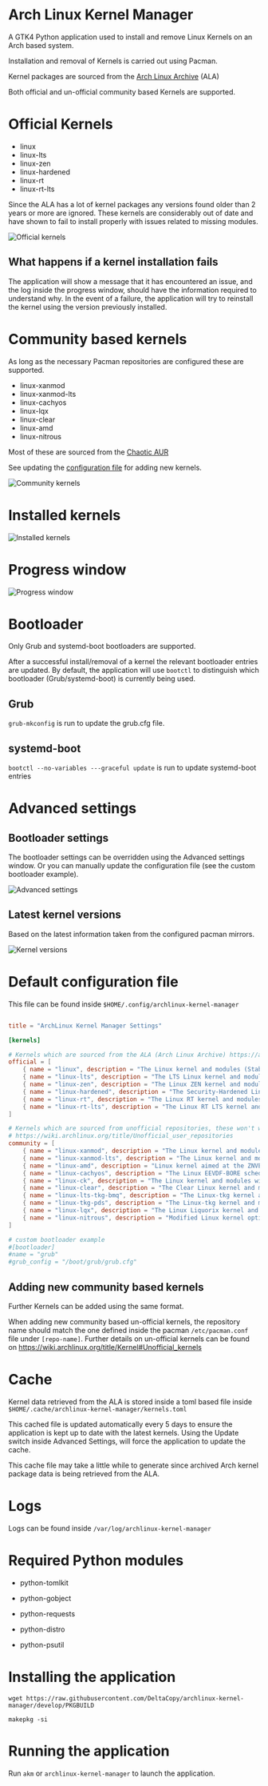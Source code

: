 # Arch Linux Kernel Manager

A GTK4 Python application used to install and remove Linux Kernels on an Arch based system.

Installation and removal of Kernels is carried out using Pacman.

Kernel packages are sourced from the [Arch Linux Archive](https://wiki.archlinux.org/title/Arch_Linux_Archive) (ALA)

Both official and un-official community based Kernels are supported.

# Official Kernels

- linux
- linux-lts
- linux-zen
- linux-hardened
- linux-rt
- linux-rt-lts

Since the ALA has a lot of kernel packages any versions found older than 2 years or more are ignored.
These kernels are considerably out of date and have shown to fail to install properly with issues related to missing modules.

![Official kernels](https://github.com/DeltaCopy/archlinux-kernel-manager/assets/121581829/3dd09c35-561a-4787-8386-253dde7518ce)

## What happens if a kernel installation fails

The application will show a message that it has encountered an issue, and the log inside the progress window, should have the information required to understand why.
In the event of a failure, the application will try to reinstall the kernel using the version previously installed.

# Community based kernels

As long as the necessary Pacman repositories are configured these are supported.

- linux-xanmod
- linux-xanmod-lts
- linux-cachyos
- linux-lqx
- linux-clear
- linux-amd
- linux-nitrous

Most of these are sourced from the [Chaotic AUR](https://aur.chaotic.cx)

See updating the [configuration file](#Adding-new-community-based-kernels) for adding new kernels.

![Community kernels](https://github.com/DeltaCopy/archlinux-kernel-manager/assets/121581829/d53927bf-3998-4515-b692-b144582bb7f2)

# Installed kernels

![Installed kernels](https://github.com/DeltaCopy/archlinux-kernel-manager/assets/121581829/669e837a-4b58-4825-a091-986f01601327)

# Progress window

![Progress window](https://github.com/DeltaCopy/archlinux-kernel-manager/assets/121581829/a9a86cb8-d632-4f82-9b86-0d5e455261d1)

# Bootloader

Only Grub and systemd-boot bootloaders are supported.

After a successful install/removal of a kernel the relevant bootloader entries are updated.
By default, the application will use `bootctl` to distinguish which bootloader (Grub/systemd-boot) is currently being used.

## Grub

`grub-mkconfig` is run to update the grub.cfg file.

## systemd-boot

`bootctl --no-variables ---graceful update` is run to update systemd-boot entries

# Advanced settings

## Bootloader settings

The bootloader settings can be overridden using the Advanced settings window.
Or you can manually update the configuration file (see the custom bootloader example).

![Advanced settings](https://github.com/DeltaCopy/archlinux-kernel-manager/assets/121581829/35c64579-250d-4254-96e1-0d61b9302137)

## Latest kernel versions

Based on the latest information taken from the configured pacman mirrors.

![Kernel versions](https://github.com/DeltaCopy/archlinux-kernel-manager/assets/121581829/e190c838-839e-43e9-8d62-153650ce05cc)

# Default configuration file

This file can be found inside `$HOME/.config/archlinux-kernel-manager`

```toml

title = "ArchLinux Kernel Manager Settings"

[kernels]

# Kernels which are sourced from the ALA (Arch Linux Archive) https://archive.archlinux.org
official = [
    { name = "linux", description = "The Linux kernel and modules (Stable)", headers = "linux-headers" },
    { name = "linux-lts", description = "The LTS Linux kernel and modules (Longterm)", headers = "linux-lts-headers" },
    { name = "linux-zen", description = "The Linux ZEN kernel and modules (Zen)", headers = "linux-zen-headers" },
    { name = "linux-hardened", description = "The Security-Hardened Linux kernel and modules (Hardened)", headers = "linux-hardened-headers" },
    { name = "linux-rt", description = "The Linux RT kernel and modules (Realtime)", headers = "linux-rt-headers" },
    { name = "linux-rt-lts", description = "The Linux RT LTS kernel and modules (Realtime Longterm)", headers = "linux-rt-lts-headers" },
]

# Kernels which are sourced from unofficial repositories, these won't work if you haven't updated your pacman configuration
# https://wiki.archlinux.org/title/Unofficial_user_repositories
community = [
    { name = "linux-xanmod", description = "The Linux kernel and modules with Xanmod patches", headers = "linux-xanmod-headers", repository = "chaotic-aur" },
    { name = "linux-xanmod-lts", description = "The Linux kernel and modules with Xanmod patches", headers = "linux-xanmod-lts-headers", repository = "chaotic-aur" },
    { name = "linux-amd", description = "Linux kernel aimed at the ZNVER4/MZEN4 AMD Ryzen CPU based hardware", headers = "linux-amd-headers", repository = "chaotic-aur" },
    { name = "linux-cachyos", description = "The Linux EEVDF-BORE scheduler Kernel by CachyOS with other patches and improvements kernel and modules", headers = "linux-cachyos-headers", repository = "chaotic-aur" },
    { name = "linux-ck", description = "The Linux kernel and modules with ck's hrtimer patches", headers = "linux-ck-headers", repository = "repo-ck" },
    { name = "linux-clear", description = "The Clear Linux kernel and modules", headers = "linux-clear-headers", repository = "chaotic-aur" },
    { name = "linux-lts-tkg-bmq", description = "The Linux-tkg kernel and modules", headers = "linux-lts-tkg-bmq-headers", repository = "chaotic-aur" },
    { name = "linux-tkg-pds", description = "The Linux-tkg kernel and modules", headers = "linux-tkg-pds-headers", repository = "chaotic-aur" },
    { name = "linux-lqx", description = "The Linux Liquorix kernel and modules", headers = "linux-lqx-headers", repository = "chaotic-aur" },
    { name = "linux-nitrous", description = "Modified Linux kernel optimized for Skylake and newer, compiled using clang", headers = "linux-nitrous-headers", repository = "chaotic-aur" },
]

# custom bootloader example
#[bootloader]
#name = "grub"
#grub_config = "/boot/grub/grub.cfg"

```
## Adding new community based kernels

Further Kernels can be added using the same format.

When adding new community based un-official kernels, the repository name should match the one defined inside the pacman `/etc/pacman.conf` file under `[repo-name]`.
Further details on un-official kernels can be found on https://wiki.archlinux.org/title/Kernel#Unofficial_kernels

# Cache

Kernel data retrieved from the ALA is stored inside a toml based file inside `$HOME/.cache/archlinux-kernel-manager/kernels.toml`

This cached file is updated automatically every 5 days to ensure the application is kept up to date with the latest kernels.
Using the Update switch inside Advanced Settings, will force the application to update the cache.

This cache file may take a little while to generate since archived Arch kernel package data is being retrieved from the ALA.

# Logs

Logs can be found inside `/var/log/archlinux-kernel-manager`

# Required Python modules

- python-tomlkit

- python-gobject

- python-requests

- python-distro

- python-psutil

# Installing the application

`wget https://raw.githubusercontent.com/DeltaCopy/archlinux-kernel-manager/develop/PKGBUILD`

`makepkg -si`

# Running the application

Run `akm` or `archlinux-kernel-manager` to launch the application.
